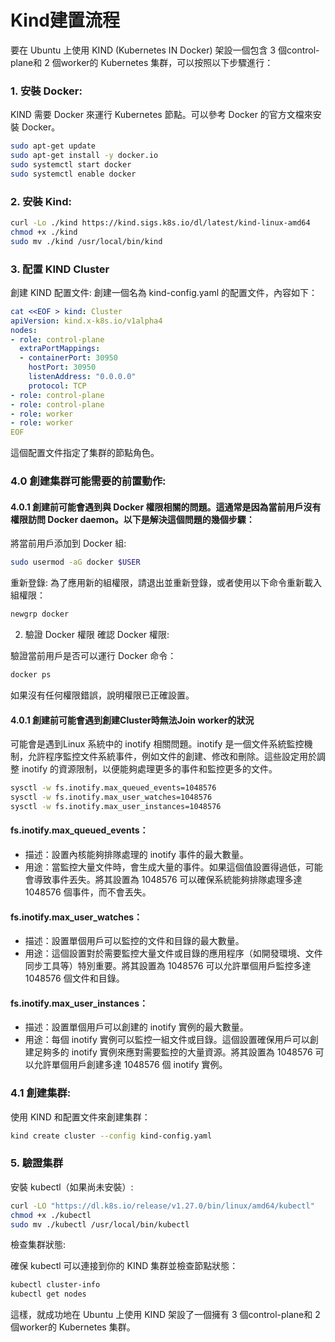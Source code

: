 # Kind建置流程

要在 Ubuntu 上使用 KIND (Kubernetes IN Docker) 架設一個包含 3 個control-plane和 2 個worker的 Kubernetes 集群，可以按照以下步驟進行：

### 1. 安裝 Docker:
KIND 需要 Docker 來運行 Kubernetes 節點。可以參考 Docker 的官方文檔來安裝 Docker。

```bash
sudo apt-get update
sudo apt-get install -y docker.io
sudo systemctl start docker
sudo systemctl enable docker
```

### 2. 安裝 Kind:

```bash
curl -Lo ./kind https://kind.sigs.k8s.io/dl/latest/kind-linux-amd64
chmod +x ./kind
sudo mv ./kind /usr/local/bin/kind
```
### 3. 配置 KIND Cluster
創建 KIND 配置文件:
創建一個名為 kind-config.yaml 的配置文件，內容如下：
```yaml
cat <<EOF > kind: Cluster
apiVersion: kind.x-k8s.io/v1alpha4
nodes:
- role: control-plane
  extraPortMappings:
  - containerPort: 30950
    hostPort: 30950
    listenAddress: "0.0.0.0"
    protocol: TCP
- role: control-plane
- role: control-plane
- role: worker
- role: worker
EOF
```

這個配置文件指定了集群的節點角色。

### 4.0 創建集群可能需要的前置動作:

#### 4.0.1 創建前可能會遇到與 Docker 權限相關的問題。這通常是因為當前用戶沒有權限訪問 Docker daemon。以下是解決這個問題的幾個步驟：

將當前用戶添加到 Docker 組:

```bash
sudo usermod -aG docker $USER
```
重新登錄:
為了應用新的組權限，請退出並重新登錄，或者使用以下命令重新載入組權限：

```bash
newgrp docker
```

2. 驗證 Docker 權限
確認 Docker 權限:

驗證當前用戶是否可以運行 Docker 命令：

```bash
docker ps
```
如果沒有任何權限錯誤，說明權限已正確設置。

#### 4.0.1 創建前可能會遇到創建Cluster時無法Join worker的狀況
可能會是遇到Linux 系統中的 inotify 相關問題。inotify 是一個文件系統監控機制，允許程序監控文件系統事件，例如文件的創建、修改和刪除。這些設定用於調整 inotify 的資源限制，以便能夠處理更多的事件和監控更多的文件。

```bash
sysctl -w fs.inotify.max_queued_events=1048576
sysctl -w fs.inotify.max_user_watches=1048576
sysctl -w fs.inotify.max_user_instances=1048576
```

#### fs.inotify.max_queued_events：
- 描述：設置內核能夠排隊處理的 inotify 事件的最大數量。
- 用途：當監控大量文件時，會生成大量的事件。如果這個值設置得過低，可能會導致事件丟失。將其設置為 1048576 可以確保系統能夠排隊處理多達 1048576 個事件，而不會丟失。

#### fs.inotify.max_user_watches：

- 描述：設置單個用戶可以監控的文件和目錄的最大數量。
- 用途：這個設置對於需要監控大量文件或目錄的應用程序（如開發環境、文件同步工具等）特別重要。將其設置為 1048576 可以允許單個用戶監控多達 1048576 個文件和目錄。

#### fs.inotify.max_user_instances：

- 描述：設置單個用戶可以創建的 inotify 實例的最大數量。
- 用途：每個 inotify 實例可以監控一組文件或目錄。這個設置確保用戶可以創建足夠多的 inotify 實例來應對需要監控的大量資源。將其設置為 1048576 可以允許單個用戶創建多達 1048576 個 inotify 實例。



### 4.1 創建集群:
使用 KIND 和配置文件來創建集群：

```bash
kind create cluster --config kind-config.yaml
```

### 5. 驗證集群
安裝 kubectl（如果尚未安裝）:

```bash
curl -LO "https://dl.k8s.io/release/v1.27.0/bin/linux/amd64/kubectl"
chmod +x ./kubectl
sudo mv ./kubectl /usr/local/bin/kubectl
```

檢查集群狀態:

確保 kubectl 可以連接到你的 KIND 集群並檢查節點狀態：

```bash
kubectl cluster-info
kubectl get nodes
```

這樣，就成功地在 Ubuntu 上使用 KIND 架設了一個擁有 3 個control-plane和 2 個worker的 Kubernetes 集群。




